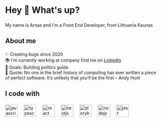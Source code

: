 <h1 align="left">Hey 👋 What's up?</h1>

###

<p align="left">My name is Arnas and I'm a Front End Developer, from Lithuania Kaunas</p>

###

<h2 align="left">About me</h2>

###

<p align="left">✨ Creating bugs since 2020<br>📚 I'm currently working at company find me on <a href="https://www.linkedin.com/in/arnas-dickus/" target="_blank">Linkedin</a><br>🎯 Goals: Building politics guide<br>🎲 Quote: No one in the brief history of computing has ever written a piece of perfect software. It’s unlikely that you’ll be the first – Andy Hunt</p>

###

<h2 align="left">I code with</h2>

###

<div align="left">
  <img src="https://cdn.jsdelivr.net/gh/devicons/devicon/icons/javascript/javascript-original.svg" height="40" alt="javascript logo"  />
  <img width="12" />
  <img src="https://cdn.jsdelivr.net/gh/devicons/devicon/icons/typescript/typescript-original.svg" height="40" alt="typescript logo"  />
  <img width="12" />
  <img src="https://cdn.jsdelivr.net/gh/devicons/devicon/icons/react/react-original.svg" height="40" alt="react logo"  />
  <img width="12" />
  <img src="https://cdn.jsdelivr.net/gh/devicons/devicon/icons/nextjs/nextjs-original.svg" height="40" alt="nextjs logo"  />
  <img width="12" />
  <img src="https://cdn.jsdelivr.net/gh/devicons/devicon/icons/storybook/storybook-original.svg" height="40" alt="storybook logo"  />
  <img width="12" />
  <img src="https://cdn.jsdelivr.net/gh/devicons/devicon/icons/nodejs/nodejs-original.svg" height="40" alt="nodejs logo"  />
  <img width="12" />
  <img src="https://cdn.jsdelivr.net/gh/devicons/devicon/icons/jest/jest-plain.svg" height="40" alt="jest logo"  />
</div>

###
